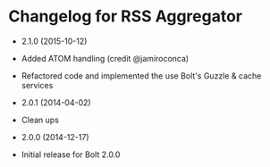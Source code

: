 # Changelog for RSS Aggregator

* 2.1.0 (2015-10-12)

 * Added ATOM handling (credit @jamiroconca)
 * Refactored code and implemented the use Bolt's Guzzle & cache services
 
* 2.0.1 (2014-04-02)

 * Clean ups

* 2.0.0 (2014-12-17)

 * Initial release for Bolt 2.0.0
